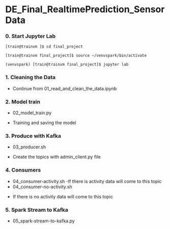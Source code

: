 # DE_Final_RealtimePrediction_SensorData

### 0. Start Jupyter Lab
```
[train@trainvm ]$ cd final_project
```
```
[train@trainvm final_project]$ source ~/venvspark/bin/activate
```
```
(venvspark) [train@trainvm final_project]$ jupyter lab
```
### 1. Cleaning the Data
* Continue from 01_read_and_clean_the_data.ipynb

### 2. Model train
* 02_model_train.py
- Training and saving the model

### 3. Produce with Kafka
* 03_producer.sh
- Create the topics with admin_client.py file

### 4. Consumers
* 04_consumer-activity.sh
-If there is activity data will come to this topic
* 04_consumer-no-activity.sh
- If there is no activity data will come to this topic

### 5. Spark Stream to Kafka
* 05_spark-stream-to-kafka.py
